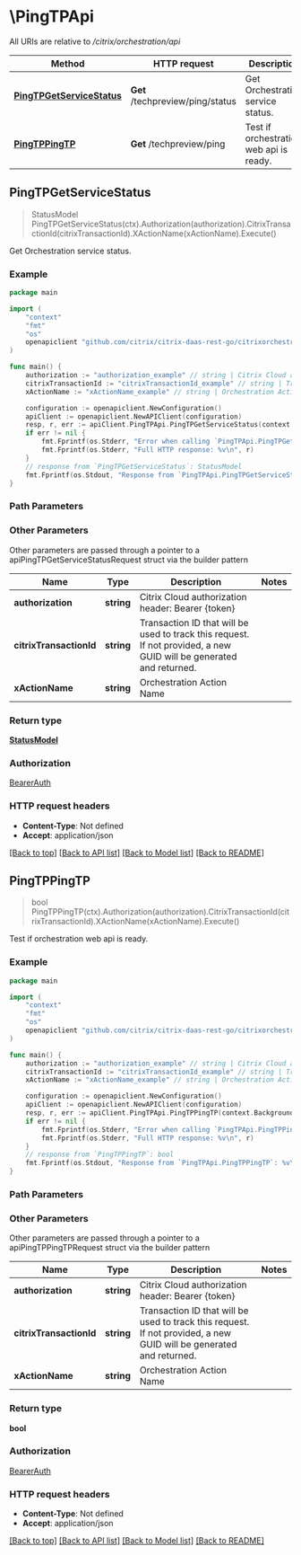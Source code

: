 # \PingTPApi

All URIs are relative to */citrix/orchestration/api*

Method | HTTP request | Description
------------- | ------------- | -------------
[**PingTPGetServiceStatus**](PingTPApi.md#PingTPGetServiceStatus) | **Get** /techpreview/ping/status | Get Orchestration service status.
[**PingTPPingTP**](PingTPApi.md#PingTPPingTP) | **Get** /techpreview/ping | Test if orchestration web api is ready.



## PingTPGetServiceStatus

> StatusModel PingTPGetServiceStatus(ctx).Authorization(authorization).CitrixTransactionId(citrixTransactionId).XActionName(xActionName).Execute()

Get Orchestration service status.

### Example

```go
package main

import (
    "context"
    "fmt"
    "os"
    openapiclient "github.com/citrix/citrix-daas-rest-go/citrixorchestration"
)

func main() {
    authorization := "authorization_example" // string | Citrix Cloud authorization header: Bearer {token} (optional)
    citrixTransactionId := "citrixTransactionId_example" // string | Transaction ID that will be used to track this request. If not provided, a new GUID will be generated and returned. (optional)
    xActionName := "xActionName_example" // string | Orchestration Action Name (optional)

    configuration := openapiclient.NewConfiguration()
    apiClient := openapiclient.NewAPIClient(configuration)
    resp, r, err := apiClient.PingTPApi.PingTPGetServiceStatus(context.Background()).Authorization(authorization).CitrixTransactionId(citrixTransactionId).XActionName(xActionName).Execute()
    if err != nil {
        fmt.Fprintf(os.Stderr, "Error when calling `PingTPApi.PingTPGetServiceStatus``: %v\n", err)
        fmt.Fprintf(os.Stderr, "Full HTTP response: %v\n", r)
    }
    // response from `PingTPGetServiceStatus`: StatusModel
    fmt.Fprintf(os.Stdout, "Response from `PingTPApi.PingTPGetServiceStatus`: %v\n", resp)
}
```

### Path Parameters



### Other Parameters

Other parameters are passed through a pointer to a apiPingTPGetServiceStatusRequest struct via the builder pattern


Name | Type | Description  | Notes
------------- | ------------- | ------------- | -------------
 **authorization** | **string** | Citrix Cloud authorization header: Bearer {token} | 
 **citrixTransactionId** | **string** | Transaction ID that will be used to track this request. If not provided, a new GUID will be generated and returned. | 
 **xActionName** | **string** | Orchestration Action Name | 

### Return type

[**StatusModel**](StatusModel.md)

### Authorization

[BearerAuth](../README.md#BearerAuth)

### HTTP request headers

- **Content-Type**: Not defined
- **Accept**: application/json

[[Back to top]](#) [[Back to API list]](../README.md#documentation-for-api-endpoints)
[[Back to Model list]](../README.md#documentation-for-models)
[[Back to README]](../README.md)


## PingTPPingTP

> bool PingTPPingTP(ctx).Authorization(authorization).CitrixTransactionId(citrixTransactionId).XActionName(xActionName).Execute()

Test if orchestration web api is ready.

### Example

```go
package main

import (
    "context"
    "fmt"
    "os"
    openapiclient "github.com/citrix/citrix-daas-rest-go/citrixorchestration"
)

func main() {
    authorization := "authorization_example" // string | Citrix Cloud authorization header: Bearer {token} (optional)
    citrixTransactionId := "citrixTransactionId_example" // string | Transaction ID that will be used to track this request. If not provided, a new GUID will be generated and returned. (optional)
    xActionName := "xActionName_example" // string | Orchestration Action Name (optional)

    configuration := openapiclient.NewConfiguration()
    apiClient := openapiclient.NewAPIClient(configuration)
    resp, r, err := apiClient.PingTPApi.PingTPPingTP(context.Background()).Authorization(authorization).CitrixTransactionId(citrixTransactionId).XActionName(xActionName).Execute()
    if err != nil {
        fmt.Fprintf(os.Stderr, "Error when calling `PingTPApi.PingTPPingTP``: %v\n", err)
        fmt.Fprintf(os.Stderr, "Full HTTP response: %v\n", r)
    }
    // response from `PingTPPingTP`: bool
    fmt.Fprintf(os.Stdout, "Response from `PingTPApi.PingTPPingTP`: %v\n", resp)
}
```

### Path Parameters



### Other Parameters

Other parameters are passed through a pointer to a apiPingTPPingTPRequest struct via the builder pattern


Name | Type | Description  | Notes
------------- | ------------- | ------------- | -------------
 **authorization** | **string** | Citrix Cloud authorization header: Bearer {token} | 
 **citrixTransactionId** | **string** | Transaction ID that will be used to track this request. If not provided, a new GUID will be generated and returned. | 
 **xActionName** | **string** | Orchestration Action Name | 

### Return type

**bool**

### Authorization

[BearerAuth](../README.md#BearerAuth)

### HTTP request headers

- **Content-Type**: Not defined
- **Accept**: application/json

[[Back to top]](#) [[Back to API list]](../README.md#documentation-for-api-endpoints)
[[Back to Model list]](../README.md#documentation-for-models)
[[Back to README]](../README.md)

